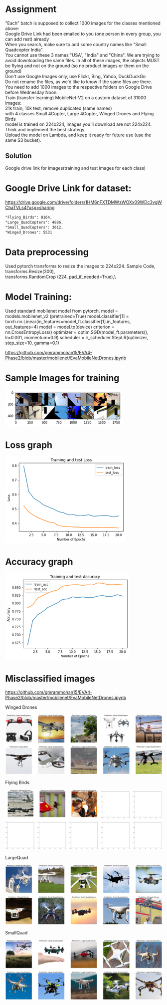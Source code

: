 # Assignment

"Each" batch is supposed to collect 1000 images for the classes mentioned above: \
Google Drive Link had been emailed to you (one person in every group, you can add rest) already\
When you search, make sure to add some country names like "Small Quadcopter India". \
You cannot use these 3 names "USA", "India" and "China". We are trying to avoid downloading the same files. 
In all of these images, the objects MUST be flying and not on the ground (so no product images or them on the ground)\
Don't use Google Images only, use Flickr, Bing, Yahoo, DuckDuckGo\
Do not rename the files, as we'd like to know if the same files are there. \
You need to add 1000 images to the respective folders on Google Drive before Wednesday Noon. \
Train (transfer learning) MobileNet-V2 on a custom dataset of 31000 images:\
21k train, 10k test, remove duplicated (same names)\
with 4 classes Small 4Copter, Large 4Copter, Winged Drones and Flying Birds\
model is trained on 224x224, images you'll download are not 224x224. Think and implement the best strategy\
Upload the model on Lambda, and keep it ready for future use (use the same S3 bucket). 

## Solution
Google drive link for images(training and test images for each class)

# Google Drive Link for dataset:
https://drive.google.com/drive/folders/1HM6nFXTDMWzWOXx09WDc3vgWChaTVLs4?usp=sharing



    "Flying_Birds": 8164,
    "Large_QuadCopters": 4886,
    "Small_QuadCopters": 3612,
    "Winged_Drones": 5531


# Data preprocessing
Used pytorch transforms to resize the images to 224x224.
Sample Code, \
        transforms.Resize(300),\
        transforms.RandomCrop (224, pad_if_needed=True),\
        


# Model Training: 

Used standard mobilenet model from pytorch.
model = models.mobilenet_v2 (pretrained=True)
model.classifier[1] = torch.nn.Linear(in_features=model_ft.classifier[1].in_features, out_features=4)
model = model.to(device)
criterion = nn.CrossEntropyLoss()
optimizer = optim.SGD(model_ft.parameters(), lr=0.001, momentum=0.9)
scheduler = lr_scheduler.StepLR(optimizer, step_size=10, gamma=0.1)

https://github.com/gmrammohan15/EVA4-Phase2/blob/master/mobilenet/EvaMobileNetDrones.ipynb


# Sample Images for training

![image](https://github.com/gmrammohan15/EVA4-Phase2/blob/master/mobilenet/images/AugmentedImageInput.png)


# Loss graph

![image](https://github.com/gmrammohan15/EVA4-Phase2/blob/master/mobilenet/images/TrainTestLoss.png)

# Accuracy graph

![image](https://github.com/gmrammohan15/EVA4-Phase2/blob/master/mobilenet/images/traintestAcc.png)


# Misclassified images

https://github.com/gmrammohan15/EVA4-Phase2/blob/master/mobilenet/EvaMobileNetDrones.ipynb


Winged Drones 

![image](https://github.com/gmrammohan15/EVA4-Phase2/blob/master/mobilenet/images/WingedDrones.png)


Flying Birds

![image](https://github.com/gmrammohan15/EVA4-Phase2/blob/master/mobilenet/images/FlyingBirds.png)


LargeQuad

![image](https://github.com/gmrammohan15/EVA4-Phase2/blob/master/mobilenet/images/LargeQuad.png)

SmallQuad

![image](https://github.com/gmrammohan15/EVA4-Phase2/blob/master/mobilenet/images/SmallQuad.png)
